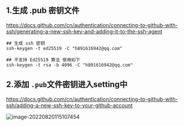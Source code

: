 

## 1.生成 .pub 密钥文件

https://docs.github.com/cn/authentication/connecting-to-github-with-ssh/generating-a-new-ssh-key-and-adding-it-to-the-ssh-agent

```
## 生成 ssh 密钥
ssh-keygen -t ed25519 -C "h891616942@qq.com"

## 不支持 Ed25519 算法 使用如下
ssh-keygen -t rsa -b 4096 -C "h891616942@qq.com"
```



## 2.添加 `.pub`文件密钥进入setting中

https://docs.github.com/cn/authentication/connecting-to-github-with-ssh/adding-a-new-ssh-key-to-your-github-account

![image-20220820115107454](https://i.imgur.com/x1NhAFs.png)